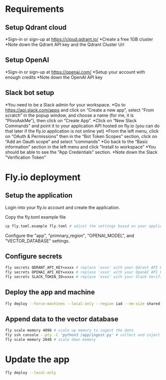 # Requirements
## Setup Qdrant cloud
*Sign-in or sign-up at https://cloud.qdrant.io/
*Create a free 1GB cluster
*Note down the Qdrant API key and the Qdrant Cluster Url

## Setup OpenAI
*Sign-in or sign-up  at https://openai.com/
*Setup your account with enough credits
*Note down the OpenAI API key

## Slack bot setup
*You need to be a Slack admin for your workspace. 
*Go to https://api.slack.com/apps and click on “Create a new app”, select “From scratch” in the popup window, and choose a name (for me, it is “PlivoAskMe”), then click on “Create App”.
*Click on “New Slack Commands” and point it to your application API hosted on fly.io (you can do that later if the fly.io application is not online yet)
*From the left menu, click on “OAuth & Permissions” then in the “Bot Token Scopes” section, click on “Add an Oauth scope” and select “commands”
*Go back to the “Basic information” section in the left menu and click “Install to workspace”
*You should be able to see the “App Credentials” section.
*Note down the Slack "Verification Token"

# Fly.io deployment
## Setup the application
Login into your fly.io account and create the application.

Copy the fly.toml example file
```bash
cp fly.toml.example fly.toml # adjust the settings based on your application (name and region)
```

Configure the "app", "primnary_region", "OPENAI_MODEL", and "VECTOR_DATABASE" settings.


## Configure secrets
```bash
fly secrets QDRANT_API_KEY=xxxx # replace 'xxxx' with your Qdrant API key
fly secrets OPENAI_API_KEY=xxxx # replace 'xxxx' with your OpenAI API key
fly secrets SLACK_TOKEN_ID=xxxx # replace 'xxxx' with your Slack Verification token
```

## Deploy the app and machine
```bash
fly deploy --force-machines --local-only --region iad --vm-size shared-cpu-2x
```

## Append data to the vector database
```bash
fly scale memory 4096 # scale up memory to ingest the data
fly ssh console --pty -C 'python3 /app/ingest.py' # collect and inject data into the vector database
fly scale memory 2048 # scale down memory
```

# Update the app
```bash
fly deploy --local-only
```

